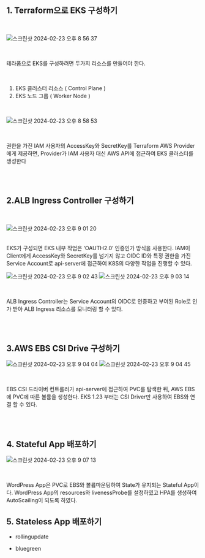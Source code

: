 
<br>
<br>

## 1. Terraform으로 EKS 구성하기
<br>

![스크린샷 2024-02-23 오후 8 56 37](https://github.com/mgKang3646/Terraform-AWS-Practice/assets/80077569/2a810c50-472c-4477-aebb-4f38ba1203c7)

<br>

테라폼으로 EKS를 구성하려면 두가지 리소스를 만들어야 한다.

<br>

1) EKS 클러스터 리소스 ( Control Plane )
2) EKS 노드 그룹 ( Worker Node )

<br>

![스크린샷 2024-02-23 오후 8 58 53](https://github.com/mgKang3646/Terraform-AWS-Practice/assets/80077569/9122cde4-09de-4294-b645-ba4c340ae8c5)

<br>

권한을 가진 IAM 사용자의 AccessKey와 SecretKey를 Terraform AWS Provider에게 제공하면, Provider가 IAM 사용자 대신 AWS API에 접근하여 EKS 클러스터를 생성한다

<br>
<br>


## 2.ALB Ingress Controller 구성하기

<br>

![스크린샷 2024-02-23 오후 9 01 20](https://github.com/mgKang3646/Terraform-AWS-Practice/assets/80077569/d3eaeb00-8656-42a0-93b5-ba9a0b739c72)

<br>
EKS가 구성되면 EKS 내부 작업은 ‘OAUTH2.0’ 인증인가 방식을 사용한다. IAM이 Client에게 AccessKey와 SecretKey를 넘기지 않고 OIDC ID와 특정 권한을 가진 Service Account로 api-server에 접근하여 K8S의 다양한 작업을 진행할 수 있다.
<br>


![스크린샷 2024-02-23 오후 9 02 43](https://github.com/mgKang3646/Terraform-AWS-Practice/assets/80077569/7c251c9f-98f8-4ae7-b83e-b8b25bb76655)
![스크린샷 2024-02-23 오후 9 03 14](https://github.com/mgKang3646/Terraform-AWS-Practice/assets/80077569/aa464ddc-def1-45cf-b300-0b2cfe7bce9f)

<br>

ALB Ingress Controller는 Service Account의 OIDC로 인증하고 부여된 Role로 인가 받아 ALB Ingress 리소스를 모니터링 할 수 있다.

<br>
<br>

## 3.AWS EBS CSI Drive 구성하기

![스크린샷 2024-02-23 오후 9 04 04](https://github.com/mgKang3646/Terraform-AWS-Practice/assets/80077569/3d747e8a-c201-4b89-b29d-ef6eb04bc29e)
![스크린샷 2024-02-23 오후 9 04 45](https://github.com/mgKang3646/Terraform-AWS-Practice/assets/80077569/ba974758-e06f-4147-bb9d-2c9ad479cb81)

<br>

EBS CSI 드라이버 컨트롤러가 api-server에 접근하여 PVC를 탐색한 뒤, AWS EBS에 PVC에 따른 볼륨을 생성한다. EKS 1.23 부터는 CSI Driver만 사용하여 EBS와 연결 할 수 있다.

<br>
<br>

## 4. Stateful App 배포하기 

![스크린샷 2024-02-23 오후 9 07 13](https://github.com/mgKang3646/Terraform-AWS-Practice/assets/80077569/6e537874-ba7c-4e53-b59b-40ce2629bce8)

<br>

WordPress App은 PVC로 EBS와 볼륨마운팅하여 State가 유지되는 Stateful App이다. WordPress App의 resources와 livenessProbe를 설정하였고 HPA를 생성하여 AutoScailing이 되도록 하였다.


## 5. Stateless App 배포하기 

- rollingupdate

- bluegreen

